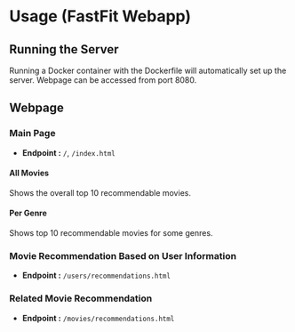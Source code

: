# Usage (FastFit Webapp)

## Running the Server

Running a Docker container with the Dockerfile will automatically set up the server.
Webpage can be accessed from port 8080.

## Webpage

### Main Page

- **Endpoint :** `/`, `/index.html`

#### All Movies

Shows the overall top 10 recommendable movies.

#### Per Genre

Shows top 10 recommendable movies for some genres.

### Movie Recommendation Based on User Information

- **Endpoint :** `/users/recommendations.html`

### Related Movie Recommendation

- **Endpoint :** `/movies/recommendations.html`

